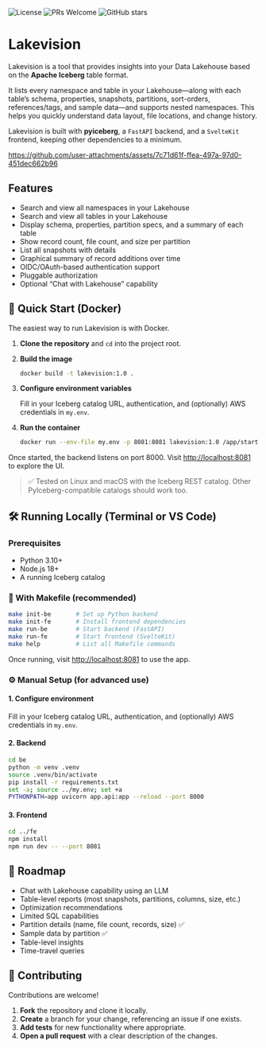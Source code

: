 ![License](https://img.shields.io/github/license/lakevision-project/lakevision)
![PRs Welcome](https://img.shields.io/badge/PRs-welcome-brightgreen.svg)
![GitHub stars](https://img.shields.io/github/stars/lakevision-project/lakevision?style=social)

# Lakevision

Lakevision is a tool that provides insights into your Data Lakehouse based on the **Apache Iceberg** table format.

It lists every namespace and table in your Lakehouse—along with each table’s schema, properties, snapshots, partitions, sort-orders, references/tags, and sample data—and supports nested namespaces. This helps you quickly understand data layout, file locations, and change history.

Lakevision is built with **pyiceberg**, a `FastAPI` backend, and a `SvelteKit` frontend, keeping other dependencies to a minimum.

https://github.com/user-attachments/assets/7c71d61f-ffea-497a-97d0-451dec662b96

## Features

* Search and view all namespaces in your Lakehouse
* Search and view all tables in your Lakehouse
* Display schema, properties, partition specs, and a summary of each table
* Show record count, file count, and size per partition
* List all snapshots with details
* Graphical summary of record additions over time
* OIDC/OAuth-based authentication support
* Pluggable authorization
* Optional “Chat with Lakehouse” capability

## 🚀 Quick Start (Docker)

The easiest way to run Lakevision is with Docker.

1. **Clone the repository** and `cd` into the project root.

2. **Build the image**

   ```bash
   docker build -t lakevision:1.0 .
   ```

3. **Configure environment variables**

   Fill in your Iceberg catalog URL, authentication, and (optionally) AWS credentials in `my.env`.

4. **Run the container**

   ```bash
   docker run --env-file my.env -p 8081:8081 lakevision:1.0 /app/start.sh
   ```

Once started, the backend listens on port 8000. Visit [http://localhost:8081](http://localhost:8081) to explore the UI.

> ✅ Tested on Linux and macOS with the Iceberg REST catalog. Other PyIceberg-compatible catalogs should work too.

## 🛠️ Running Locally (Terminal or VS Code)

### Prerequisites

* Python 3.10+
* Node.js 18+
* A running Iceberg catalog

### 🔀 With Makefile (recommended)

```bash
make init-be       # Set up Python backend
make init-fe       # Install frontend dependencies
make run-be        # Start backend (FastAPI)
make run-fe        # Start frontend (SvelteKit)
make help          # List all Makefile commands
```

Once running, visit [http://localhost:8081](http://localhost:8081) to use the app.

### ⚙️ Manual Setup (for advanced use)

#### 1. Configure environment

Fill in your Iceberg catalog URL, authentication, and (optionally) AWS credentials in `my.env`.

#### 2. Backend

```bash
cd be
python -m venv .venv
source .venv/bin/activate
pip install -r requirements.txt
set -a; source ../my.env; set +a
PYTHONPATH=app uvicorn app.api:app --reload --port 8000
```

#### 3. Frontend

```bash
cd ../fe
npm install
npm run dev -- --port 8081
```

## 🧭 Roadmap

* Chat with Lakehouse capability using an LLM
* Table-level reports (most snapshots, partitions, columns, size, etc.)
* Optimization recommendations
* Limited SQL capabilities
* Partition details (name, file count, records, size) ✅
* Sample data by partition ✅
* Table-level insights
* Time-travel queries

## 🤝 Contributing

Contributions are welcome!

1. **Fork** the repository and clone it locally.
2. **Create** a branch for your change, referencing an issue if one exists.
3. **Add tests** for new functionality where appropriate.
4. **Open a pull request** with a clear description of the changes.

